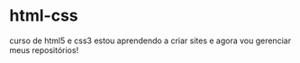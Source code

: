 # html-css
 curso de html5 e css3
 estou aprendendo a criar sites e agora vou gerenciar meus repositórios!
